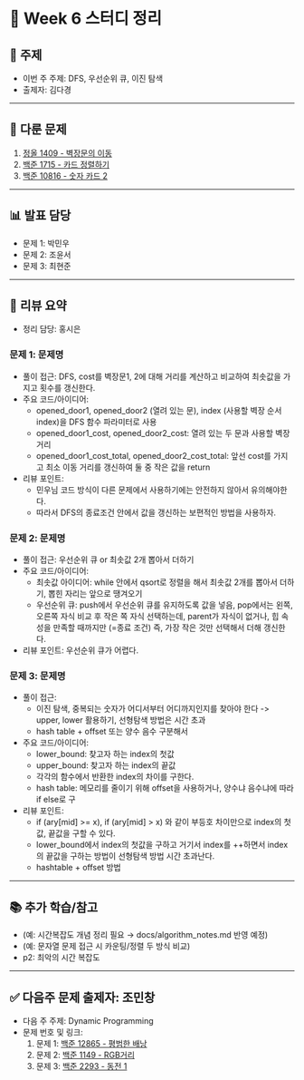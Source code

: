 ﻿# 📆 Week 6 스터디 정리

## 📌 주제
- 이번 주 주제: DFS, 우선순위 큐, 이진 탐색
- 출제자: 김다경

---

## 📂 다룬 문제
1. [정올 1409 - 벽장문의 이동](https://jungol.co.kr/problem/1409?cursor=OCw1LDY%3D)
2. [백준 1715 - 카드 정렬하기](https://www.acmicpc.net/problem/1715)
3. [백준 10816 - 숫자 카드 2](https://www.acmicpc.net/problem/10816)

---

## 📊 발표 담당
- 문제 1: 박민우
- 문제 2: 조윤서
- 문제 3: 최현준

---

## 📝 리뷰 요약
- 정리 담당: 홍시은
### 문제 1: 문제명
- 풀이 접근: DFS, cost를 벽장문1, 2에 대해 거리를 계산하고 비교하여 최솟값을 가지고 횟수를 갱신한다.
- 주요 코드/아이디어:
  - opened_door1, opened_door2 (열려 있는 문), index (사용할 벽장 순서 index)을 DFS 함수 파라미터로 사용
  - opened_door1_cost, opened_door2_cost: 열려 있는 두 문과 사용할 벽장 거리
  - opened_door1_cost_total, opened_door2_cost_total: 앞선 cost를 가지고 최소 이동 거리를 갱신하여 둘 중 작은 값을 return
- 리뷰 포인트:
  - 민우님 코드 방식이 다른 문제에서 사용하기에는 안전하지 않아서 유의해야한다.
  - 따라서 DFS의 종료조건 안에서 값을 갱신하는 보편적인 방법을 사용하자.

### 문제 2: 문제명
- 풀이 접근: 우선순위 큐 or 최솟값 2개 뽑아서 더하기
- 주요 코드/아이디어:
  - 최솟값 아이디어: while 안에서 qsort로 정렬을 해서 최솟값 2개를 뽑아서 더하기, 뽑힌 자리는 앞으로 땡겨오기
  - 우선순위 큐: push에서 우선순위 큐를 유지하도록 값을 넣음, pop에서는 왼쪽, 오른쪽 자식 비교 후 작은 쪽 자식 선택하는데, parent가 자식이 없거나, 힙 속성을 만족할 때까지만 (=종료 조건) 즉, 가장 작은 것만 선택해서 더해 갱신한다.
- 리뷰 포인트: 우선순위 큐가 어렵다.

### 문제 3: 문제명
- 풀이 접근:
  - 이진 탐색, 중복되는 숫자가 어디서부터 어디까지인지를 찾아야 한다 -> upper, lower 활용하기, 선형탐색 방법은 시간 초과
  - hash table + offset 또는 양수 음수 구분해서
- 주요 코드/아이디어:
  - lower_bound: 찾고자 하는 index의 첫값
  - upper_bound: 찾고자 하는 index의 끝값
  - 각각의 함수에서 반환한 index의 차이를 구한다.
  - hash table: 메모리를 줄이기 위해 offset을 사용하거나, 양수냐 음수냐에 따라 if else로 구
- 리뷰 포인트:
  - if (ary[mid] >= x), if (ary[mid] > x) 와 같이 부등호 차이만으로 index의 첫값, 끝값을 구할 수 있다.
  - lower_bound에서 index의 첫값을 구하고 거기서 index를 ++하면서 index의 끝값을 구하는 방법이 선형탐색 방법 시간 초과난다.
  - hashtable + offset 방법

---

## 📚 추가 학습/참고
- (예: 시간복잡도 개념 정리 필요 → docs/algorithm_notes.md 반영 예정)
- (예: 문자열 문제 접근 시 카운팅/정렬 두 방식 비교)
- p2: 최악의 시간 복잡도
---

## ✅ 다음주 문제 출제자: 조민창
- 다음 주 주제: Dynamic Programming
- 문제 번호 및 링크:
  1. 문제 1: [백준 12865 - 평범한 배낭](https://www.acmicpc.net/problem/12865)
  2. 문제 2: [백준 1149 - RGB거리](https://www.acmicpc.net/problem/1149)
  3. 문제 3: [백준 2293 - 동전 1](https://www.acmicpc.net/problem/2293)
